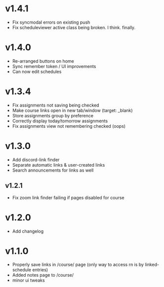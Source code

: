 # v1.4.1
+ Fix syncmodal errors on existing push
+ Fix scheduleviewer active class being broken. I think. finally.

# v1.4.0
+ Re-arranged buttons on home
+ Sync remember token / UI improvements
+ Can now edit schedules

# v1.3.4
* Fix assignments not saving being checked
* Make course links open in new tab/window (target: _blank)
* Store assignments group by preference
* Correctly display today/tomorrow assignments
* Fix assignments view not remembering checked (oops)

# v1.3.0
* Add discord-link finder
* Separate automatic links & user-created links
* Search announcements for links as well

## v1.2.1
* Fix zoom link finder failing if pages disabled for course

# v1.2.0
+ Add changelog

# v1.1.0 
+ Properly save links in /course/ page (only way to access rn is by linked-schedule entries)
+ Added notes page to /course/
+ minor ui tweaks